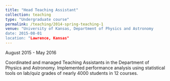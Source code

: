 ```yaml
---
title: "Head Teaching Assistant"
collection: teaching
type: "Undergraduate course"
permalink: /teaching/2014-spring-teaching-1
venue: "University of Kansas, Department of Physics and Astronomy
date: 2015-08-01
location: "Lawrence, Kansas"
---
```


August​ ​2015​ ​-​ ​May​ ​2016


Coordinated and managed Teaching Assistants in the Department of Physics and Astronomy. Implemented performance analysis using statistical tools on lab/quiz grades of nearly 4000 students in 12 courses.
